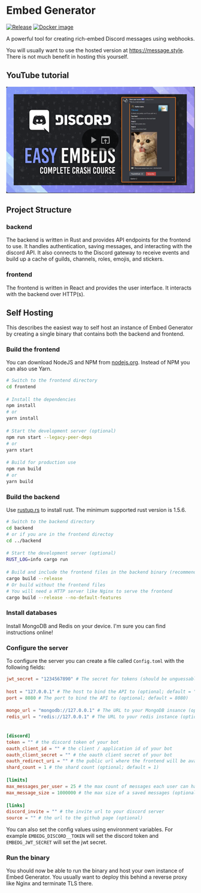 # Embed Generator

[![Release](https://github.com/merlinfuchs/embed-generator/actions/workflows/release.yml/badge.svg)](https://github.com/merlinfuchs/embed-generator/releases)
[![Docker image](https://github.com/merlinfuchs/embed-generator/actions/workflows/docker.yml/badge.svg)](https://hub.docker.com/r/merlintor/embed-generator)

A powerful tool for creating rich-embed Discord messages using webhooks.

You will usually want to use the hosted version at https://message.style. There is not much benefit in hosting this
yourself.

## YouTube tutorial
[![IMAGE ALT TEXT HERE](./tutorial.png)](https://www.youtube.com/watch?v=DnFP0MRJPIg)

## Project Structure

### backend

The backend is written in Rust and provides API endpoints for the frontend to use. It handles authentication, saving
messages, and interacting with the discord API. It also connects to the Discord gateway to receive events and build up a
cache of guilds, channels, roles, emojis, and stickers.

### frontend

The frontend is written in React and provides the user interface. It interacts with the backend over HTTP(s).

## Self Hosting

This describes the easiest way to self host an instance of Embed Generator by creating a single binary that contains
both the backend and frontend.

### Build the frontend

You can download NodeJS and NPM from [nodejs.org](https://nodejs.org/en/download/).
Instead of NPM you can also use Yarn.

```sh
# Switch to the frontend directory
cd frontend

# Install the dependencies
npm install
# or 
yarn install

# Start the development server (optional)
npm run start --legacy-peer-deps
# or
yarn start

# Build for production use
npm run build
# or
yarn build
```

### Build the backend

Use [rustup.rs](https://rustup.rs/) to install rust. The minimum supported rust version is 1.5.6.

```sh
# Switch to the backend directory
cd backend
# or if you are in the frontend directoy
cd ../backend

# Start the development server (optional)
RUST_LOG=info cargo run

# Build and include the frontend files in the backend binary (recommended)
cargo build --release
# Or build without the frontend files
# You will need a HTTP server like Nginx to serve the frontend
cargo build --release --no-default-features
```

### Install databases

Install MongoDB and Redis on your device. I'm sure you can find instructions online!

### Configure the server

To configure the server you can create a file called `Config.toml` with the following fields:

```toml
jwt_secret = "1234567890" # The secret for tokens (should be unguessable)

host = "127.0.0.1" # The host to bind the API to (optional; default = "127.0.0.1")
port = 8080 # The port to bind the API to (optional; default = 8080)

mongo_url = "mongodb://127.0.0.1" # The URL to your MongoDB insance (optional; default = "mongodb://127.0.0.1")
redis_url = "redis://127.0.0.1" # The URL to your redis instance (optional; default = "redis://127.0.0.1")


[discord]
token = "" # the discord token of your bot
oauth_client_id = "" # the client / application id of your bot
oauth_client_secret = "" # the oauth client secret of your bot
oauth_redirect_uri = "" # the public url where the frontend will be available (must be added on Discord as the oauth redirect uri)
shard_count = 1 # the shard count (optional; default = 1)

[limits]
max_messages_per_user = 25 # the max count of messages each user can have (optional; default = 25)
max_message_size = 1000000 # the max size of a saved messages (optional; default = ~1MB)

[links]
discord_invite = "" # the invite url to your discord server
source = "" # the url to the github page (optional)
```

You can also set the config values using environment variables. For example `EMBEDG_DISCORD__TOKEN` will set the discord
token and `EMBEDG_JWT_SECRET` will set the jwt secret.

### Run the binary

You should now be able to run the binary and host your own instance of Embed Generator. You usually want to deploy this
behind a reverse proxy like Nginx and terminate TLS there.
